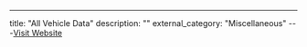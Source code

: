 ---
title: "All Vehicle Data"
description: ""
external_category: "Miscellaneous"
---[Visit Website](http://www.allvehicledata.com/)

